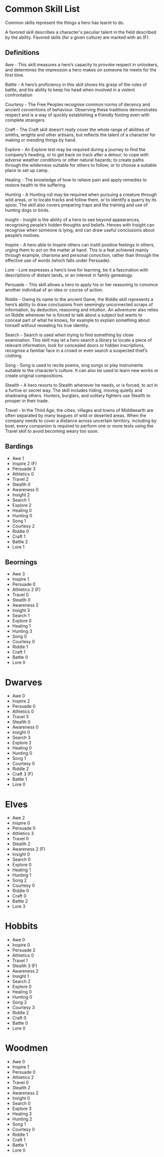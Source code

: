 # Common Skill List

Common skills represent the things a hero has learnt to do.

A favored skill describes a character's peculiar talent in the field described by the ability.  Favored skills (for a given culture) are marked with an (F).

## Definitions

Awe - This skill measures a hero’s capacity to provoke respect in onlookers, and determines the impression a hero makes on someone he meets for the first time. 

Battle - A hero’s proficiency in this skill shows his grasp of the rules of battle, and his ability to keep his head when involved in a violent confrontation

Courtesy - The Free Peoples recognise common norms of decency and ancient conventions of behaviour.  Observing these traditions demonstrates respect and is a way of quickly establishing a friendly footing even with complete strangers.

Craft - The Craft skill doesn’t really cover the whole range of abilities of smiths, wrights and other artisans, but reflects the talent of a character for making or mending things by hand.

Explore - An Explore test may be required during a journey to find the company’s heading, or to get back on track after a detour; to cope with adverse weather conditions or other natural hazards; to create paths through the wilderness suitable for others to follow; or to choose a suitable place to set up camp.

Healing - The knowledge of how to relieve pain and apply remedies to restore health to the suffering.

Hunting -  A Hunting roll may be required when pursuing a creature through wild areas, or to locate tracks and follow them, or to identify a quarry by its spoor. The skill also covers preparing traps and the training and use of hunting dogs or birds.

Insight - Insight is the ability of a hero to see beyond appearances, recognising people’s hidden thoughts and beliefs. Heroes with Insight can recognise when someone is lying, and can draw useful conclusions about people’s motives. 

Inspire - A hero able to Inspire others can instill positive feelings in others, urging them to act on the matter at hand.  This is a feat achieved mainly through example, charisma and personal conviction, rather than through the effective use of words (which falls under Persuade).

Lore - Lore expresses a hero’s love for learning, be it a fascination with descriptions of distant lands, or an interest in family genealogy. 

Persuade - This skill allows a hero to apply his or her reasoning to convince another individual of an idea or course of action. 

Riddle - Owing its name to the ancient Game, the Riddle skill represents a hero’s ability to draw conclusions from seemingly unconnected scraps of information, by deduction, reasoning and intuition.  An adventurer also relies on Riddle whenever he is forced to talk about a subject but wants to conceal part of what he knows, for example to explain something about himself without revealing his true identity. 

Search - Search is used when trying to find something by close examination. This skill may let a hero search a library to locate a piece of relevant information, look for concealed doors or hidden inscriptions, recognise a familiar face in a crowd or even search a suspected thief’s clothing. 

Song - Song is used to recite poems, sing songs or play instruments suitable to the character’s culture. It can also be used to learn new works or create original compositions.

Stealth - A hero resorts to Stealth whenever he needs, or is forced, to act in a furtive or secret way. The skill includes hiding, moving quietly and shadowing others.  Hunters, burglars, and solitary fighters use Stealth to prosper in their trade. 

Travel - In the Third Age, the cities, villages and towns of Middleearth are often separated by many leagues of wild or deserted areas.  When the company needs to cover a distance across uncertain territory, including by boat, every companion is required to perform one or more tests using the Travel skill to avoid becoming weary too soon.

## Bardings

* Awe 1 
* Inspire 2 (F)
* Persuade 3
* Athletics 0
* Travel 2
* Stealth 0
* Awareness 0
* Insight 2
* Search 1
* Explore 2
* Healing 0
* Hunting 0
* Song 1
* Courtesy 2
* Riddle 0
* Craft 1
* Battle 2
* Lore 1

## Beornings

* Awe 3
* Inspire 1
* Persuade 0
* Athletics 2 (F)
* Travel 0
* Stealth 0
* Awareness 2
* Insight 3
* Search 1
* Explore 0
* Healing 1
* Hunting 3
* Song 0
* Courtesy 0
* Riddle 1
* Craft 1
* Battle 0
* Lore 0

# Dwarves

* Awe 0
* Inspire 2
* Persuade 0
* Athletics 0
* Travel 3
* Stealth 0
* Awareness 0
* Insight 0
* Search 3
* Explore 2
* Healing 0
* Hunting 0
* Song 1
* Courtesy 0
* Riddle 2
* Craft 3 (F)
* Battle 1
* Lore 0

# Elves

* Awe 2
* Inspire 0
* Persuade 0
* Athletics 3
* Travel 0
* Stealth 2
* Awareness 2 (F)
* Insight 0
* Search 0
* Explore 0
* Healing 1
* Hunting 1
* Song 2
* Courtesy 0
* Riddle 0
* Craft 0
* Battle 2
* Lore 3

# Hobbits

* Awe 0
* Inspire 0
* Persuade 2
* Athletics 0
* Travel 1
* Stealth 3 (F)
* Awareness 2
* Insight 1
* Search 2
* Explore 0
* Healing 0
* Hunting 0
* Song 2
* Courtesy 3
* Riddle 2
* Craft 0
* Battle 0
* Lore 0

# Woodmen

* Awe 0
* Inspire 1
* Persuade 0
* Athletics 2
* Travel 0
* Stealth 2
* Awareness 2
* Insight 0
* Search 0
* Explore 3
* Healing 3
* Hunting 2
* Song 1
* Courtesy 0
* Riddle 1
* Craft 1
* Battle 1
* Lore 0
